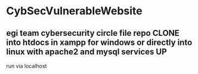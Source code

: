 # CybSecVulnerableWebsite
egi team cybersecurity circle file repo
CLONE into htdocs in xampp for windows 
or directly into linux with apache2 and mysql services UP
------------
run via localhost
